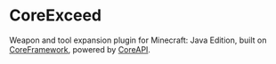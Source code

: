 # CoreExceed
Weapon and tool expansion plugin for Minecraft: Java Edition, built on [CoreFramework](https://github.com/RhythmKnights/CoreFramework), powered by [CoreAPI](https://github.com/RhythmKnights/CoreAPI).

